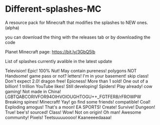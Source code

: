 # Different-splashes-MC
A resource pack for Minecraft that modifies the splashes to NEW ones. (alpha)

you can download the thing with the releases tab or by downloading the code

Planet Minecraft page: https://bit.ly/3GbQ5lb 

List of splashes currently avalible in the latest update

 Television!
 Epic!
 100% Nut!
 May contain pureness!
 polygons
 NOT Handsome!
 game pass or not?
 letters!
 I'm in your basement!
 skip class!
 Don't expect 2.0!
 dragon free!
 Epicness!
 More than 1 sold!
 One out of a billion!
 1 trillion YouTube likes!
 Still developing!
 Spiders!
 Play already!
 cow
 gaming!
 Not made in China!
 LGBTQABCORIVFOR94OIHVOIOUGHTOGU++_FGTFER8/rFROWPW
 Breaking spines!
 Minecraft!
 Yay!
 go find some friends!
 compatible!
 Coal!
 Exploding amogus!
 That's a moon!
 EA SPORTS!
 Create!
 Survive!
 Dungeon!
 True!
 bee's!
 sourced!
 Class!
 Wow!
 Not on origin!
 Oh man!
 Awesome community!
 Pixels!
 Teetsuuuuoooo!
 Kaaneeeedaaaa!

